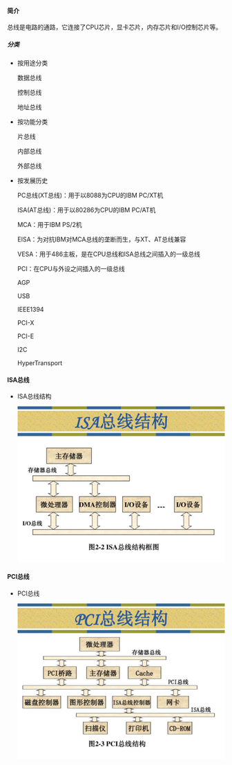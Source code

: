 #### 简介

总线是电路的通路，它连接了CPU芯片，显卡芯片，内存芯片和I/O控制芯片等。

##### 分类

- 按用途分类

  数据总线

  控制总线

  地址总线

- 按功能分类

  片总线

  内部总线

  外部总线

- 按发展历史

  PC总线(XT总线)：用于以8088为CPU的IBM PC/XT机

  ISA(AT总线)：用于以80286为CPU的IBM PC/AT机

  MCA：用于IBM PS/2机

  EISA：为对抗IBM对MCA总线的垄断而生，与XT、AT总线兼容

  VESA：用于486主板，是在CPU总线和ISA总线之间插入的一级总线

  PCI：在CPU与外设之间插入的一级总线

  AGP

  USB

  IEEE1394

  PCI-X

  PCI-E

  I2C

  HyperTransport

  

#### ISA总线

* ISA总线结构

  ![ISA总线](_img/bus_isa.jpeg)

#### PCI总线

* PCI总线

  ![PCI总线](_img/bus_pci.jpeg)
